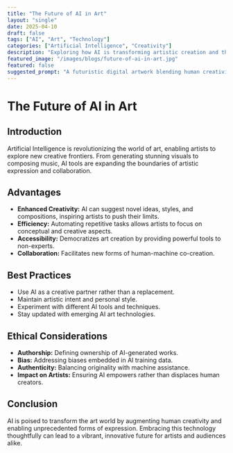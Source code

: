 ```yaml
---
title: "The Future of AI in Art"
layout: "single"
date: 2025-04-10
draft: false
tags: ["AI", "Art", "Technology"]
categories: ["Artificial Intelligence", "Creativity"]
description: "Exploring how AI is transforming artistic creation and the future of creative expression."
featured_image: "/images/blogs/future-of-ai-in-art.jpg"
featured: false
suggested_prompt: "A futuristic digital artwork blending human creativity and artificial intelligence, vibrant colors, abstract shapes, symbolizing collaboration between artists and AI."
---
```


# The Future of AI in Art

## Introduction

Artificial Intelligence is revolutionizing the world of art, enabling artists to explore new creative frontiers. From generating stunning visuals to composing music, AI tools are expanding the boundaries of artistic expression and collaboration.

## Advantages

- **Enhanced Creativity:** AI can suggest novel ideas, styles, and compositions, inspiring artists to push their limits.
- **Efficiency:** Automating repetitive tasks allows artists to focus on conceptual and creative aspects.
- **Accessibility:** Democratizes art creation by providing powerful tools to non-experts.
- **Collaboration:** Facilitates new forms of human-machine co-creation.

## Best Practices

- Use AI as a creative partner rather than a replacement.
- Maintain artistic intent and personal style.
- Experiment with different AI tools and techniques.
- Stay updated with emerging AI art technologies.

## Ethical Considerations

- **Authorship:** Defining ownership of AI-generated works.
- **Bias:** Addressing biases embedded in AI training data.
- **Authenticity:** Balancing originality with machine assistance.
- **Impact on Artists:** Ensuring AI empowers rather than displaces human creators.

## Conclusion

AI is poised to transform the art world by augmenting human creativity and enabling unprecedented forms of expression. Embracing this technology thoughtfully can lead to a vibrant, innovative future for artists and audiences alike.
